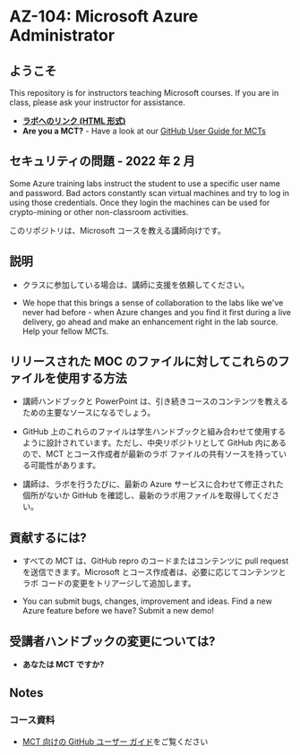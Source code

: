 # <a name="az-104-microsoft-azure-administrator"></a>AZ-104: Microsoft Azure Administrator

## <a name="welcome"></a>ようこそ

This repository is for instructors teaching Microsoft courses. If you are in class, please ask your instructor for assistance. 

- **[ラボへのリンク (HTML 形式)](https://microsoftlearning.github.io/AZ-104-MicrosoftAzureAdministrator/)**
- <bpt id="p1">**</bpt>Are you a MCT?<ept id="p1">**</ept> - Have a look at our <bpt id="p1">[</bpt>GitHub User Guide for MCTs<ept id="p1">](https://microsoftlearning.github.io/MCT-User-Guide/)</ept>

## <a name="security-issue---february-2022"></a>セキュリティの問題 - 2022 年 2 月

Some Azure training labs instruct the student to use a specific user name and password. Bad actors constantly scan virtual machines and try to log in using those credentials.
Once they login the machines can be used for crypto-mining or other non-classroom activities.

このリポジトリは、Microsoft コースを教える講師向けです。 

## <a name="what-are-we-doing"></a>説明

- クラスに参加している場合は、講師に支援を依頼してください。

- We hope that this brings a sense of collaboration to the labs like we've never had before - when Azure changes and you find it first during a live delivery, go ahead and make an enhancement right in the lab source.  Help your fellow MCTs.

## <a name="how-should-i-use-these-files-relative-to-the-released-moc-files"></a>リリースされた MOC のファイルに対してこれらのファイルを使用する方法

- 講師ハンドブックと PowerPoint は、引き続きコースのコンテンツを教えるための主要なソースになるでしょう。

- GitHub 上のこれらのファイルは学生ハンドブックと組み合わせて使用するように設計されています。ただし、中央リポジトリとして GitHub 内にあるので、MCT とコース作成者が最新のラボ ファイルの共有ソースを持っている可能性があります。

- 講師は、ラボを行うたびに、最新の Azure サービスに合わせて修正された個所がないか GitHub を確認し、最新のラボ用ファイルを取得してください。

## <a name="how-do-i-contribute"></a>貢献するには?

- すべての MCT は、GitHub repro のコードまたはコンテンツに pull request を送信できます。Microsoft とコース作成者は、必要に応じてコンテンツとラボ コードの変更をトリアージして追加します。

- You can submit bugs, changes, improvement and ideas.  Find a new Azure feature before we have?  Submit a new demo!

## <a name="what-about-changes-to-the-student-handbook"></a>受講者ハンドブックの変更については?

- **あなたは MCT ですか?**

## <a name="notes"></a>Notes

### <a name="classroom-materials"></a>コース資料

- [MCT 向けの GitHub ユーザー ガイド](https://microsoftlearning.github.io/MCT-User-Guide/)をご覧ください

